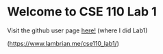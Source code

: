 # Welcome to CSE 110 Lab 1

Visit the github user page [here!](https://www.lambrian.me/cse110_lab1/) (where I did Lab1)

(https://www.lambrian.me/cse110_lab1/)
